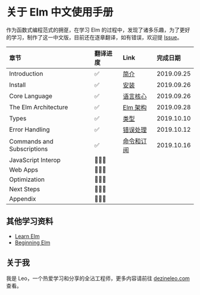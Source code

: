 

# 关于 Elm 中文使用手册

作为函数式编程范式的拥趸，在学习 Elm 的过程中，发现了诸多乐趣，为了更好的学习，制作了这一中文版，目前还在逐章翻译，如有错误，欢迎提 [Issue](https://github.com/DezineLeo/elm-lang-docs-zh/issues)。

| 章节 | 翻译进度 | Link | 完成日期 |
|:----|:--------|:-----|:-------|
| Introduction | ✅ | [简介](/guide/introduction) | 2019.09.25 |
| Install | ✅ | [安装](/guide/install) | 2019.09.26 |
| Core Language | ✅ | [语言核心](/guide/core-language) | 2019.09.26 |
| The Elm Architecture | ✅ | [Elm 架构](/guide/the-elm-architecture) | 2019.09.28 |
| Types | ✅ | [类型](/guide/types) | 2019.10.10 |
| Error Handling | ✅ | [错误处理](/guide/error-handling.md) | 2019.10.12 |
| Commands and Subscriptions | ✅ | [命令和订阅](/guide/effects.md) | 2019.10.16 |
| JavaScript Interop | 👨🏻‍💻 |  |  |
| Web Apps | 👨🏻‍💻 |  |  |
| Optimization | 👨🏻‍💻 |  |  |
| Next Steps | 👨🏻‍💻 |  |  |
| Appendix | 👨🏻‍💻 |  |  |

## 其他学习资料

+ [Learn Elm](https://github.com/dwyl/learn-elm)
+ [Beginning Elm](https://elmprogramming.com/)

## 关于我

我是 Leo，一个热爱学习和分享的全沾工程师，更多内容请前往 [dezineleo.com](https://dezineleo.com) 查看。